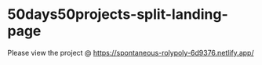 # 50days50projects-split-landing-page

Please view the project @ https://spontaneous-rolypoly-6d9376.netlify.app/
